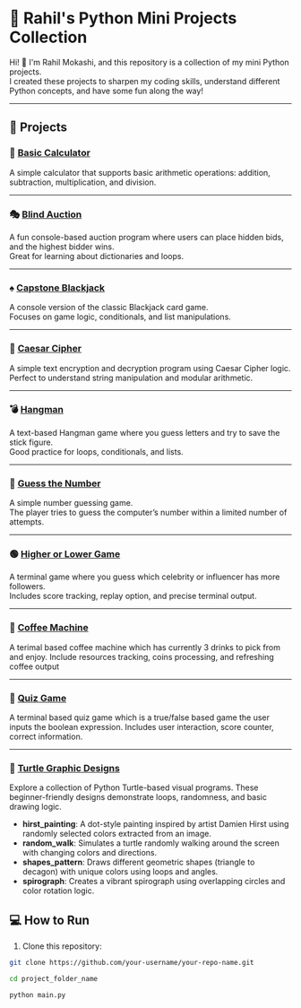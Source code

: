 # 🚀 Rahil's Python Mini Projects Collection

Hi! 👋 I'm Rahil Mokashi, and this repository is a collection of my mini Python projects.  
I created these projects to sharpen my coding skills, understand different Python concepts, and have some fun along the way!  

---

## 🌟 Projects

### 🔢 [Basic Calculator](./basic_calculator)
A simple calculator that supports basic arithmetic operations: addition, subtraction, multiplication, and division.

---

### 🎭 [Blind Auction](./blind_auction)
A fun console-based auction program where users can place hidden bids, and the highest bidder wins.  
Great for learning about dictionaries and loops.

---

### ♠️ [Capstone Blackjack](./capstone_blackjack)
A console version of the classic Blackjack card game.  
Focuses on game logic, conditionals, and list manipulations.

---

### 🔐 [Caesar Cipher](./ceasar%20cipher)
A simple text encryption and decryption program using Caesar Cipher logic.  
Perfect to understand string manipulation and modular arithmetic.

---

### 💣 [Hangman](./hangman)
A text-based Hangman game where you guess letters and try to save the stick figure.  
Good practice for loops, conditionals, and lists.

---

### 🎯 [Guess the Number](./guess_the_no)
A simple number guessing game.  
The player tries to guess the computer’s number within a limited number of attempts.

---

### 🟢 [Higher or Lower Game](./higher_lower_game)
A terminal game where you guess which celebrity or influencer has more followers.  
Includes score tracking, replay option, and precise terminal output.

---

### 🍵 [Coffee Machine](./coffee_machine/)
A terimal based coffee machine which has currently 3 drinks to pick from and enjoy.
Include resources tracking, coins processing, and refreshing coffee output

---

### 🧠 [Quiz Game](./quiz_game/)
A terminal based quiz game which is a true/false based game the user inputs the boolean expression. Includes user interaction, score counter, correct information.

---

### 🐢 [Turtle Graphic Designs]()

Explore a collection of Python Turtle-based visual programs. These beginner-friendly designs demonstrate loops, randomness, and basic drawing logic.

- **hirst_painting**: A dot-style painting inspired by artist Damien Hirst using randomly selected colors extracted from an image.
- **random_walk**: Simulates a turtle randomly walking around the screen with changing colors and directions.
- **shapes_pattern**: Draws different geometric shapes (triangle to decagon) with unique colors using loops and angles.
- **spirograph**: Creates a vibrant spirograph using overlapping circles and color rotation logic.

## 💻 How to Run

1. Clone this repository:

```bash
git clone https://github.com/your-username/your-repo-name.git

cd project_folder_name

python main.py

